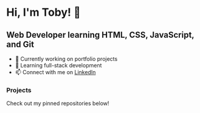 # Hi, I'm Toby! 👋

## Web Developer learning HTML, CSS, JavaScript, and Git

- 🔭 Currently working on portfolio projects
- 🌱 Learning full-stack development
- 📫 Connect with me on [LinkedIn](https://www.linkedin.com/in/tobygrewe)

### Projects
Check out my pinned repositories below!
